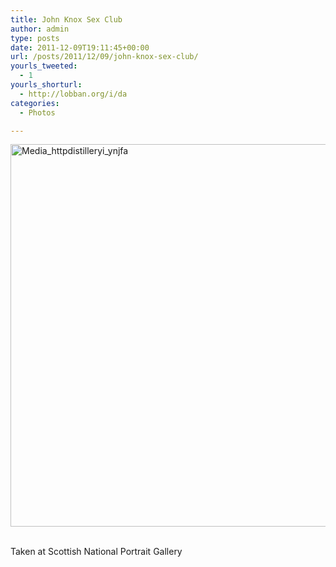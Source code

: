 ```yaml
---
title: John Knox Sex Club
author: admin
type: posts
date: 2011-12-09T19:11:45+00:00
url: /posts/2011/12/09/john-knox-sex-club/
yourls_tweeted:
  - 1
yourls_shorturl:
  - http://lobban.org/i/da
categories:
  - Photos

---
```

<div class='posterous_autopost'>
  <a href="http://instagr.am/p/YKy_v/"></p> 
  
  <div class='p_embed p_image_embed'>
    <a href="http://getfile3.posterous.com/getfile/files.posterous.com/nonimage/wjgAmHzfunFmkmkprGnrJoynvsliBnAufcapmgBbnJCzwloufltJGxgalgdx/media_httpdistilleryi_ynJFA.jpg.scaled1000.jpg"><img alt="Media_httpdistilleryi_ynjfa" height="612" src="https://getfile3.posterous.com/getfile/files.posterous.com/nonimage/wjgAmHzfunFmkmkprGnrJoynvsliBnAufcapmgBbnJCzwloufltJGxgalgdx/media_httpdistilleryi_ynJFA.jpg.scaled1000.jpg" width="612" /></a>
  </div>
  
  <p>
    </a><br />Taken at Scottish National Portrait Gallery</div>